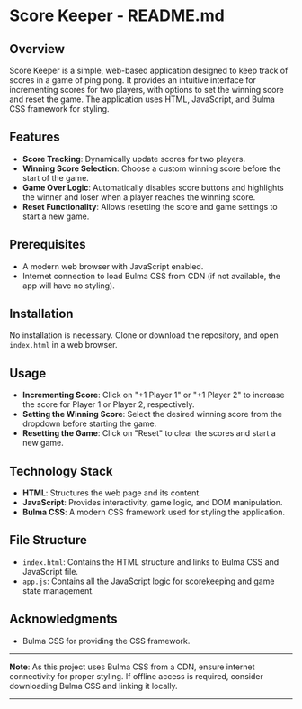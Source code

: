 # Score Keeper - README.md

## Overview
Score Keeper is a simple, web-based application designed to keep track of scores in a game of ping pong. It provides an intuitive interface for incrementing scores for two players, with options to set the winning score and reset the game. The application uses HTML, JavaScript, and Bulma CSS framework for styling.

## Features
- **Score Tracking**: Dynamically update scores for two players.
- **Winning Score Selection**: Choose a custom winning score before the start of the game.
- **Game Over Logic**: Automatically disables score buttons and highlights the winner and loser when a player reaches the winning score.
- **Reset Functionality**: Allows resetting the score and game settings to start a new game.

## Prerequisites
- A modern web browser with JavaScript enabled.
- Internet connection to load Bulma CSS from CDN (if not available, the app will have no styling).

## Installation
No installation is necessary. Clone or download the repository, and open `index.html` in a web browser.

## Usage
- **Incrementing Score**: Click on "+1 Player 1" or "+1 Player 2" to increase the score for Player 1 or Player 2, respectively.
- **Setting the Winning Score**: Select the desired winning score from the dropdown before starting the game.
- **Resetting the Game**: Click on "Reset" to clear the scores and start a new game.

## Technology Stack
- **HTML**: Structures the web page and its content.
- **JavaScript**: Provides interactivity, game logic, and DOM manipulation.
- **Bulma CSS**: A modern CSS framework used for styling the application.

## File Structure
- `index.html`: Contains the HTML structure and links to Bulma CSS and JavaScript file.
- `app.js`: Contains all the JavaScript logic for scorekeeping and game state management.

## Acknowledgments
- Bulma CSS for providing the CSS framework.

---

**Note**: As this project uses Bulma CSS from a CDN, ensure internet connectivity for proper styling. If offline access is required, consider downloading Bulma CSS and linking it locally.

---